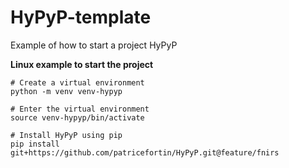 # HyPyP-template
Example of how to start a project HyPyP

**Linux example to start the project**

```
# Create a virtual environment
python -m venv venv-hypyp

# Enter the virtual environment
source venv-hypyp/bin/activate

# Install HyPyP using pip
pip install git+https://github.com/patricefortin/HyPyP.git@feature/fnirs
```
